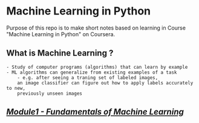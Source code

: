 # Machine Learning in Python

Purpose of this repo is to make short notes based on learning in Course "Machine Learning in Python" on Coursera.

## What is Machine Learning ? 
    - Study of computer programs (algorithms) that can learn by example
    - ML algorithms can generalize from existing examples of a task
        - e.g. after seeing a traning set of labeled images, 
        an image classifier can figure out how to apply labels accurately to new, 
        previously unseen images

## _[Module1 - Fundamentals of Machine Learning](https://github.com/pawan-mittal/DataScience/tree/machine-learning-python/module1-fundamentals-of-machine-learning "Module1 - Fundamentals of Machine Learning")_
